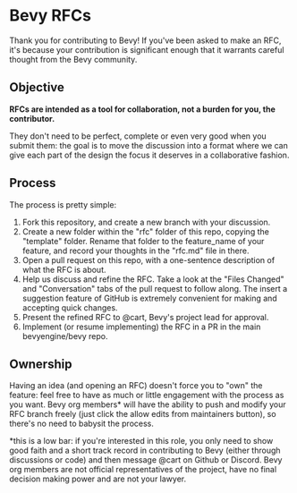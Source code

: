 # Bevy RFCs

Thank you for contributing to Bevy! If you've been asked to make an RFC, it's because your contribution is significant enough that it warrants careful thought from the Bevy community.

## Objective
**RFCs are intended as a tool for collaboration, not a burden for you, the contributor.** 

They don't need to be perfect, complete or even very good when you submit them: the goal is to move the discussion into a format where we can give each part of the design the focus it deserves in a collaborative fashion.

## Process
The process is pretty simple:

1. Fork this repository, and create a new branch with your discussion.
2. Create a new folder within the "rfc" folder of this repo, copying the "template" folder. Rename that folder to the feature_name of your feature, and record your thoughts in the "rfc.md" file in there.
3. Open a pull request on this repo, with a one-sentence description of what the RFC is about.
4. Help us discuss and refine the RFC. Take a look at the "Files Changed" and "Conversation" tabs of the pull request to follow along. The insert a suggestion feature of GitHub is extremely convenient for making and accepting quick changes.
5. Present the refined RFC to @cart, Bevy's project lead for approval.
6. Implement (or resume implementing) the RFC in a PR in the main bevyengine/bevy repo.

## Ownership
Having an idea (and opening an RFC) doesn't force you to "own" the feature: feel free to have as much or little engagement with the process as you want. Bevy org members* will have the ability to push and modify your RFC branch freely (just click the allow edits from maintainers button), so there's no need to babysit the process.

*this is a low bar: if you're interested in this role, you only need to show good faith and a short track record in contributing to Bevy (either through discussions or code) and then message @cart on Github or Discord. Bevy org members are not official representatives of the project, have no final decision making power and are not your lawyer.
